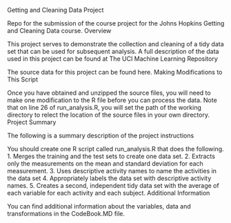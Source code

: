 Getting and Cleaning Data Project

Repo for the submission of the course project for the Johns Hopkins
Getting and Cleaning Data course. Overview

This project serves to demonstrate the collection and cleaning of a tidy
data set that can be used for subsequent analysis. A full description of
the data used in this project can be found at The UCI Machine Learning
Repository

The source data for this project can be found here. Making Modifications
to This Script

Once you have obtained and unzipped the source files, you will need to
make one modification to the R file before you can process the data.
Note that on line 26 of run\_analysis.R, you will set the path of the
working directory to relect the location of the source files in your own
directory. Project Summary

The following is a summary description of the project instructions

You should create one R script called run\_analysis.R that does the
following. 1. Merges the training and the test sets to create one data
set. 2. Extracts only the measurements on the mean and standard
deviation for each measurement. 3. Uses descriptive activity names to
name the activities in the data set 4. Appropriately labels the data set
with descriptive activity names. 5. Creates a second, independent tidy
data set with the average of each variable for each activity and each
subject. Additional Information

You can find additional information about the variables, data and
transformations in the CodeBook.MD file.
